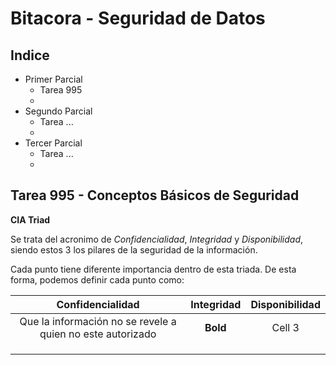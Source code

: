 # Bitacora - Seguridad de Datos

## Indice

 - Primer Parcial
    - Tarea 995
    -
 - Segundo Parcial
    - Tarea ...
    -
 - Tercer Parcial
    - Tarea ...
    -
## 
## Tarea 995 - Conceptos Básicos de Seguridad

**CIA Triad**

Se trata del acronimo de *Confidencialidad*, *Integridad* y *Disponibilidad*, siendo estos 3 los pilares de la seguridad de la información.

Cada punto tiene diferente importancia dentro de esta triada. De esta forma, podemos definir cada punto como:

|  Confidencialidad  |    Integridad    |    Disponibilidad    |
|:------------------:|:----------------:|:--------------------:|
| Que la información no se revele a quien no este autorizado |  **Bold**        |        Cell 3        |
|      |                  |                      |
|       |                  |                      |
|         |                  |                      |
